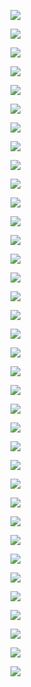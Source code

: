 ![](./Appendix_A_ib_read_lat_1.png)

![](./Appendix_A_ib_read_lat_2.png)

![](./Appendix_B1_ib_read_bw_bs.png)

![](./Appendix_B2_ib_read_bw_th.png)

![](./Appendix_C1_rpma_read_dram_lat_1.png)

![](./Appendix_C1_rpma_read_dram_lat_2.png)

![](./Appendix_C2_rpma_read_dram_bw_bs.png)

![](./Appendix_C3_rpma_read_dram_bw_th.png)

![](./Appendix_D1_rpma_read_pmem_lat_1.png)

![](./Appendix_D1_rpma_read_pmem_lat_2.png)

![](./Appendix_D2_rpma_read_pmem_bw_bs.png)

![](./Appendix_D3_rpma_read_pmem_bw_th.png)

![](./Appendix_E1_rpma_write_dram_lat_1.png)

![](./Appendix_E1_rpma_write_dram_lat_2.png)

![](./Appendix_E2_rpma_write_dram_bw_bs.png)

![](./Appendix_E3_rpma_write_dram_bw_th.png)

![](./Appendix_F1_apm_pmem_lat_1.png)

![](./Appendix_F1_apm_pmem_lat_2.png)

![](./Appendix_F2_apm_pmem_bw_bs.png)

![](./Appendix_F3_apm_pmem_bw_th.png)

![](./Appendix_G1_gpspm-rt_pmem_lat_1.png)

![](./Appendix_G1_gpspm-rt_pmem_lat_2.png)

![](./Appendix_G2_gpspm-rt_pmem_bw_bs.png)

![](./Appendix_G3_gpspm-rt_pmem_bw_th.png)

![](./Appendix_H1_gpspm_pmem_lat_1.png)

![](./Appendix_H1_gpspm_pmem_lat_2.png)

![](./Appendix_H2_gpspm_pmem_bw_bs.png)

![](./Appendix_H3_gpspm_pmem_bw_th.png)

![](./Appendix_I1_mix_pmem_lat_1.png)

![](./Appendix_I1_mix_pmem_lat_2.png)

![](./Appendix_I2_mix_pmem_bw_bs.png)

![](./Appendix_I3_mix_pmem_bw_th.png)

![](./Appendix_J1_mix_pmem_lat_1.png)

![](./Appendix_J1_mix_pmem_lat_2.png)

![](./Appendix_J2_mix_pmem_bw_bs.png)

![](./Appendix_J3_mix_pmem_bw_th.png)
